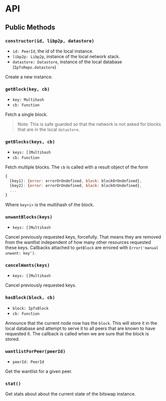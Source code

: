 # API

## Public Methods

### `constructor(id, libp2p, datastore)`

- `id: PeerId`, the id of the local instance.
- `libp2p: Libp2p`, instance of the local network stack.
- `datastore: Datastore`, instance of the local database (`IpfsRepo.datastore`)

Create a new instance.

### `getBlock(key, cb)`

- `key: Multihash`
- `cb: Function`

Fetch a single block.

> Note: This is safe guarded so that the network is not asked
> for blocks that are in the local `datastore`.

### `getBlocks(keys, cb)`

- `keys: []Multihash`
- `cb: Function`

Fetch multiple blocks. The `cb` is called with a result object of the form
```js
{
  [key1]: {error: errorOrUndefined, block: blockOrUndefined},
  [key2]: {error: errorOrUndefined, block: blockOrUndefined},
  ...
}
```

Where `key<i>` is the multihash of the block.

### `unwantBlocks(keys)`

- `keys: []Multihash`

Cancel previously requested keys, forcefully. That means they are removed from the
wantlist independent of how many other resources requested these keys. Callbacks
attached to `getBlock` are errored with `Error('manual unwant: key')`.

### `cancelWants(keys)`

- `keys: []Multihash`

Cancel previously requested keys.


### `hasBlock(block, cb)`

- `block: IpfsBlock`
- `cb: Function`

Announce that the current node now has the `block`. This will store it
in the local database and attempt to serve it to all peers that are known
 to have requested it. The callback is called when we are sure that the block
 is stored.

### `wantlistForPeer(peerId)`

- `peerId: PeerId`

Get the wantlist for a given peer.

### `stat()`

Get stats about about the current state of the bitswap instance.
